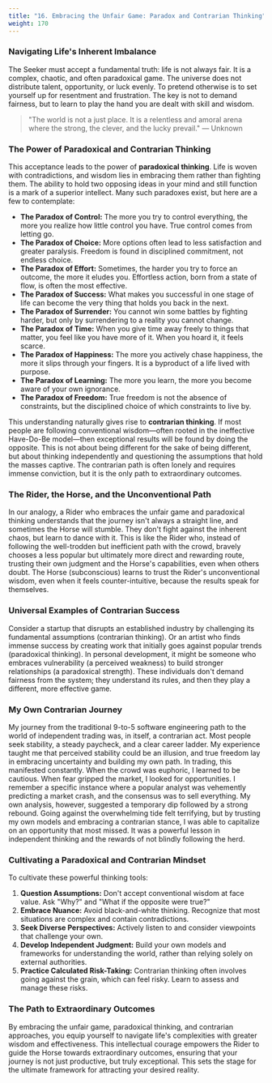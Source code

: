 ```yaml
---
title: "16. Embracing the Unfair Game: Paradox and Contrarian Thinking"
weight: 170
---
```


### Navigating Life's Inherent Imbalance

The Seeker must accept a fundamental truth: life is not always fair. It is a complex, chaotic, and often paradoxical game. The universe does not distribute talent, opportunity, or luck evenly. To pretend otherwise is to set yourself up for resentment and frustration. The key is not to demand fairness, but to learn to play the hand you are dealt with skill and wisdom.

> "The world is not a just place. It is a relentless and amoral arena where the strong, the clever, and the lucky prevail."
> — Unknown

### The Power of Paradoxical and Contrarian Thinking

This acceptance leads to the power of **paradoxical thinking**. Life is woven with contradictions, and wisdom lies in embracing them rather than fighting them. The ability to hold two opposing ideas in your mind and still function is a mark of a superior intellect. Many such paradoxes exist, but here are a few to contemplate:

-   **The Paradox of Control:** The more you try to control everything, the more you realize how little control you have. True control comes from letting go.
-   **The Paradox of Choice:** More options often lead to less satisfaction and greater paralysis. Freedom is found in disciplined commitment, not endless choice.
-   **The Paradox of Effort:** Sometimes, the harder you try to force an outcome, the more it eludes you. Effortless action, born from a state of flow, is often the most effective.
-   **The Paradox of Success:** What makes you successful in one stage of life can become the very thing that holds you back in the next.
-   **The Paradox of Surrender:** You cannot win some battles by fighting harder, but only by surrendering to a reality you cannot change.
-   **The Paradox of Time:** When you give time away freely to things that matter, you feel like you have more of it. When you hoard it, it feels scarce.
-   **The Paradox of Happiness:** The more you actively chase happiness, the more it slips through your fingers. It is a byproduct of a life lived with purpose.
-   **The Paradox of Learning:** The more you learn, the more you become aware of your own ignorance.
-   **The Paradox of Freedom:** True freedom is not the absence of constraints, but the disciplined choice of which constraints to live by.

This understanding naturally gives rise to **contrarian thinking**. If most people are following conventional wisdom—often rooted in the ineffective Have-Do-Be model—then exceptional results will be found by doing the opposite. This is not about being different for the sake of being different, but about thinking independently and questioning the assumptions that hold the masses captive. The contrarian path is often lonely and requires immense conviction, but it is the only path to extraordinary outcomes.

### The Rider, the Horse, and the Unconventional Path

In our analogy, a Rider who embraces the unfair game and paradoxical thinking understands that the journey isn't always a straight line, and sometimes the Horse will stumble. They don't fight against the inherent chaos, but learn to dance with it. This is like the Rider who, instead of following the well-trodden but inefficient path with the crowd, bravely chooses a less popular but ultimately more direct and rewarding route, trusting their own judgment and the Horse's capabilities, even when others doubt. The Horse (subconscious) learns to trust the Rider's unconventional wisdom, even when it feels counter-intuitive, because the results speak for themselves.

### Universal Examples of Contrarian Success

Consider a startup that disrupts an established industry by challenging its fundamental assumptions (contrarian thinking). Or an artist who finds immense success by creating work that initially goes against popular trends (paradoxical thinking). In personal development, it might be someone who embraces vulnerability (a perceived weakness) to build stronger relationships (a paradoxical strength). These individuals don't demand fairness from the system; they understand its rules, and then they play a different, more effective game.

### My Own Contrarian Journey

My journey from the traditional 9-to-5 software engineering path to the world of independent trading was, in itself, a contrarian act. Most people seek stability, a steady paycheck, and a clear career ladder. My experience taught me that perceived stability could be an illusion, and true freedom lay in embracing uncertainty and building my own path. In trading, this manifested constantly. When the crowd was euphoric, I learned to be cautious. When fear gripped the market, I looked for opportunities. I remember a specific instance where a popular analyst was vehemently predicting a market crash, and the consensus was to sell everything. My own analysis, however, suggested a temporary dip followed by a strong rebound. Going against the overwhelming tide felt terrifying, but by trusting my own models and embracing a contrarian stance, I was able to capitalize on an opportunity that most missed. It was a powerful lesson in independent thinking and the rewards of not blindly following the herd.

### Cultivating a Paradoxical and Contrarian Mindset

To cultivate these powerful thinking tools:

1.  **Question Assumptions:** Don't accept conventional wisdom at face value. Ask "Why?" and "What if the opposite were true?"
2.  **Embrace Nuance:** Avoid black-and-white thinking. Recognize that most situations are complex and contain contradictions.
3.  **Seek Diverse Perspectives:** Actively listen to and consider viewpoints that challenge your own.
4.  **Develop Independent Judgment:** Build your own models and frameworks for understanding the world, rather than relying solely on external authorities.
5.  **Practice Calculated Risk-Taking:** Contrarian thinking often involves going against the grain, which can feel risky. Learn to assess and manage these risks.

### The Path to Extraordinary Outcomes

By embracing the unfair game, paradoxical thinking, and contrarian approaches, you equip yourself to navigate life's complexities with greater wisdom and effectiveness. This intellectual courage empowers the Rider to guide the Horse towards extraordinary outcomes, ensuring that your journey is not just productive, but truly exceptional. This sets the stage for the ultimate framework for attracting your desired reality.
